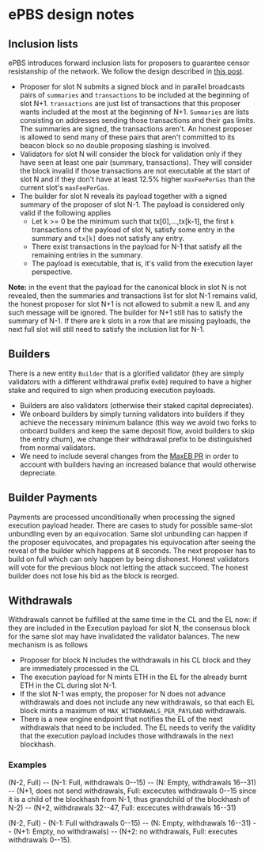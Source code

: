 # ePBS design notes

## Inclusion lists

ePBS introduces forward inclusion lists for proposers to guarantee censor resistanship of the network. We follow the design described in [this post](https://ethresear.ch/t/no-free-lunch-a-new-inclusion-list-design/16389).

- Proposer for slot N submits a signed block and in parallel broadcasts pairs of `summaries` and `transactions` to be included at the beginning of slot N+1. `transactions` are just list of transactions that this proposer wants included at the most at the beginning of N+1. `Summaries` are lists consisting on addresses sending those transactions and their gas limits. The summaries are signed, the transactions aren't. An honest proposer is allowed to send many of these pairs that aren't committed to its beacon block so no double proposing slashing is involved.
- Validators for slot N will consider the block for validation only if they have seen at least one pair (summary, transactions). They will consider the block invalid if those transactions are not executable at the start of slot N and if they don't have at least 12.5% higher `maxFeePerGas` than the current slot's `maxFeePerGas`. 
- The builder for slot N reveals its payload together with a signed summary of the proposer of slot N-1. The payload is considered only valid if the following applies
    - Let k >= 0 be the minimum such that tx[0],...,tx[k-1], the first `k` transactions of the payload of slot N, satisfy some entry in the summary and `tx[k]` does not satisfy any entry. 
    - There exist transactions in the payload for N-1 that satisfy all the remaining entries in the summary. 
    - The payload is executable, that is, it's valid from the execution layer perspective. 

**Note:** in the event that the payload for the canonical block in slot N is not revealed, then the summaries and transactions list for slot N-1 remains valid, the honest proposer for slot N+1 is not allowed to submit a new IL and any such message will be ignored. The builder for N+1 still has to satisfy the summary of N-1. If there are k slots in a row that are missing payloads, the next full slot will still need to satisfy the inclusion list for N-1. 


## Builders

There is a new entity `Builder` that is a glorified validator (they are simply validators with a different withdrawal prefix `0x0b`) required to have a higher stake and required to sign when producing execution payloads. 

- Builders are also validators (otherwise their staked capital depreciates).
- We onboard builders by simply turning validators into builders if they achieve the necessary minimum balance (this way we avoid two forks to onboard builders and keep the same deposit flow, avoid builders to skip the entry churn), we change their withdrawal prefix to be distinguished from normal validators.
- We need to include several changes from the [MaxEB PR](https://github.com/michaelneuder/consensus-specs/pull/3) in order to account with builders having an increased balance that would otherwise depreciate. 

## Builder Payments

Payments are processed unconditionally when processing the signed execution payload header. There are cases to study for possible same-slot unbundling even by an equivocation. Same slot unbundling can happen if the proposer equivocates, and propagates his equivocation after seeing the reveal of the builder which happens at 8 seconds. The next proposer has to build on full which can only happen by being dishonest. Honest validators will vote for the previous block not letting the attack succeed. The honest builder does not lose his bid as the block is reorged. 
 
## Withdrawals

Withdrawals cannot be fulfilled at the same time in the CL and the EL now: if they are included in the Execution payload for slot N, the consensus block for the same slot may have invalidated the validator balances. The new mechanism is as follows
- Proposer for block N includes the withdrawals in his CL block and they are immediately processed in the CL
- The execution payload for N mints ETH in the EL for the already burnt ETH in the CL during slot N-1. 
- If the slot N-1 was empty, the proposer for N does not advance withdrawals and does not include any new withdrawals, so that each EL block mints a maximum of `MAX_WITHDRAWALS_PER_PAYLOAD` withdrawals. 
- There is a new engine endpoint that notifies the EL of the next withdrawals that need to be included. The EL needs to verify the validity that the execution payload includes those withdrawals in the next blockhash.

### Examples

(N-2, Full) -- (N-1: Full, withdrawals 0--15) -- (N: Empty, withdrawals 16--31) -- (N+1, does not send withdrawals, Full: excecutes withdrawals 0--15 since it is a child of the blockhash from N-1, thus grandchild of the blockhash of N-2) -- (N+2, withdrawals 32--47, Full: excecutes withdrawals 16--31) 

(N-2, Full) - (N-1: Full withdrawals 0--15) -- (N: Empty, withdrawals 16--31) -- (N+1: Empty, no withdrawals) -- (N+2: no withdrawals, Full: executes withdrawals 0--15). 
